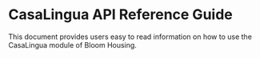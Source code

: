 # CasaLingua API Reference Guide

This document provides users easy to read information on how to use the CasaLingua module of Bloom Housing.
